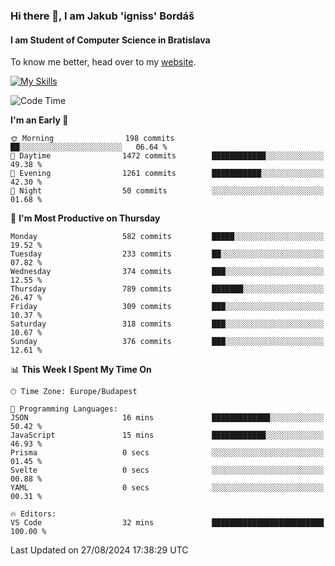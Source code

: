 ### Hi there 👋, I am Jakub 'igniss' Bordáš

#### I am Student of Computer Science in Bratislava
To know me better, head over to my [website](https://bordas.sk).

[![My Skills](https://skillicons.dev/icons?i=js,html,css,figma,svelte,java,kotlin,python,postgresql,typescript,nest,nodejs)](https://bordas.sk)


<!--START_SECTION:waka-->
![Code Time](http://img.shields.io/badge/Code%20Time-1%2C496%20hrs%2039%20mins-blue)

**I'm an Early 🐤** 

```text
🌞 Morning                198 commits         ██░░░░░░░░░░░░░░░░░░░░░░░   06.64 % 
🌆 Daytime                1472 commits        ████████████░░░░░░░░░░░░░   49.38 % 
🌃 Evening                1261 commits        ███████████░░░░░░░░░░░░░░   42.30 % 
🌙 Night                  50 commits          ░░░░░░░░░░░░░░░░░░░░░░░░░   01.68 % 
```
📅 **I'm Most Productive on Thursday** 

```text
Monday                   582 commits         █████░░░░░░░░░░░░░░░░░░░░   19.52 % 
Tuesday                  233 commits         ██░░░░░░░░░░░░░░░░░░░░░░░   07.82 % 
Wednesday                374 commits         ███░░░░░░░░░░░░░░░░░░░░░░   12.55 % 
Thursday                 789 commits         ███████░░░░░░░░░░░░░░░░░░   26.47 % 
Friday                   309 commits         ███░░░░░░░░░░░░░░░░░░░░░░   10.37 % 
Saturday                 318 commits         ███░░░░░░░░░░░░░░░░░░░░░░   10.67 % 
Sunday                   376 commits         ███░░░░░░░░░░░░░░░░░░░░░░   12.61 % 
```


📊 **This Week I Spent My Time On** 

```text
🕑︎ Time Zone: Europe/Budapest

💬 Programming Languages: 
JSON                     16 mins             █████████████░░░░░░░░░░░░   50.42 % 
JavaScript               15 mins             ████████████░░░░░░░░░░░░░   46.93 % 
Prisma                   0 secs              ░░░░░░░░░░░░░░░░░░░░░░░░░   01.45 % 
Svelte                   0 secs              ░░░░░░░░░░░░░░░░░░░░░░░░░   00.88 % 
YAML                     0 secs              ░░░░░░░░░░░░░░░░░░░░░░░░░   00.31 % 

🔥 Editors: 
VS Code                  32 mins             █████████████████████████   100.00 % 
```


 Last Updated on 27/08/2024 17:38:29 UTC
<!--END_SECTION:waka-->
